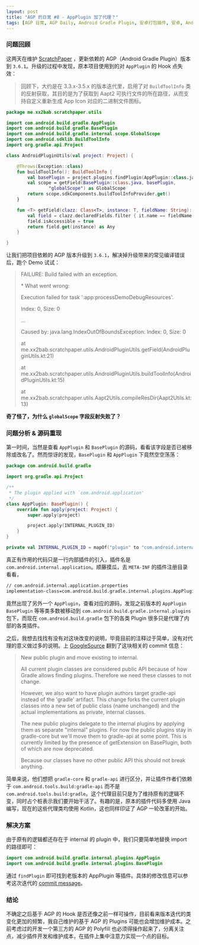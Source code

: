 ```yaml
---
layout: post
title: "AGP 的日常 #8 - AppPlugin 加了代理？"
tags: [AGP 日常, AGP Daily, Android Gradle Plugin, 安卓打包插件, 安卓, Android, 中文]
---
```


### 问题回顾

这两天在维护 [ScratchPaper](https://github.com/2BAB/ScratchPaper) ，更新依赖的 AGP（Android Gradle Plugin）版本到 `3.6.1`。升级的过程中发现，原本项目使用到的对 `AppPlugin` 的 Hook 点失效：

> 回顾下，大约是在 3.3.x-3.5.x 的版本迭代里，启用了对 `BuildToolInfo` 类的反射获取，其目的是为了获取到 Aapt2 可执行文件的所在路径，从而支持自定义重新生成 App Icon 对应的二进制文件图标。

``` kotlin
package me.xx2bab.scratchpaper.utils

import com.android.build.gradle.AppPlugin
import com.android.build.gradle.BasePlugin
import com.android.build.gradle.internal.scope.GlobalScope
import com.android.sdklib.BuildToolInfo
import org.gradle.api.Project

class AndroidPluginUtils(val project: Project) {

    @Throws(Exception::class)
    fun buildToolInfo(): BuildToolInfo {
        val basePlugin = project.plugins.findPlugin(AppPlugin::class.java) as BasePlugin<*>
        val scope = getField(BasePlugin::class.java, basePlugin,
                "globalScope") as GlobalScope
        return scope.sdkComponents.buildToolInfoProvider.get()
    }

    fun <T> getField(clazz: Class<T>, instance: T, fieldName: String): Any {
        val field = clazz.declaredFields.filter { it.name == fieldName }[0]
        field.isAccessible = true
        return field.get(instance) as Any
    }

}
```

让我们把项目依赖的 AGP 版本升级到 `3.6.1`，解决掉升级带来的常见编译错误后，跑个 Demo 试试：

> FAILURE: Build failed with an exception.
>
> \* What went wrong:
> 
> Execution failed for task ':app:processDemoDebugResources'.
> 
> Index: 0, Size: 0
> 
> ...
> 
> Caused by: java.lang.IndexOutOfBoundsException: Index: 0, Size: 0
> 
>   at me.xx2bab.scratchpaper.utils.AndroidPluginUtils.getField(AndroidPluginUtils.kt:21)
> 
>   at me.xx2bab.scratchpaper.utils.AndroidPluginUtils.buildToolInfo(AndroidPluginUtils.kt:15)
> 
>   at me.xx2bab.scratchpaper.utils.Aapt2Utils.compileResDir(Aapt2Utils.kt:13)

**奇了怪了，为什么 `globalScope` 字段反射失败了？**

### 问题分析 & 源码重现

第一时间，当然是查看 `AppPlugin` 和 `BasePlugin` 的源码，看看该字段是否已被移除或改名了。然而惊讶的发现，`BasePlugin` 和 `AppPlugin` 下竟然空空荡荡：

``` kotlin
package com.android.build.gradle

import org.gradle.api.Project

/**
 * The plugin applied with `com.android.application'
 */
class AppPlugin: BasePlugin() {
    override fun apply(project: Project) {
        super.apply(project)

        project.apply(INTERNAL_PLUGIN_ID)
    }
}

private val INTERNAL_PLUGIN_ID = mapOf("plugin" to "com.android.internal.application")
```

真正有作用的代码只是一行内部插件的引入，插件名是 `com.android.internal.application`。顺藤摸瓜，去 `META-INF` 的插件注册目录看看，

``` xml
// com.android.internal.application.properties
implementation-class=com.android.build.gradle.internal.plugins.AppPlugin
```

竟然出现了另外一个 `AppPlugin`，查看对应的源码，发现之前版本的 `AppPlugin` `BasePlugin` 等等类多数被移动到 `com.android.build.gradle.internal.plugins` 包下，而现在 `com.android.build.gradle` 包下的各类 Plugin 很多只是代理了内部的各类插件。

之后，我想去找找有没有对这块改变的说明，毕竟目前的注释过于简单，没有对代理的意义做过多的说明。上 [GoogleSource](https://android.googlesource.com/platform/tools/base/+/ecdfaee5fbdfa69e82bb9266b6742d9c3db27880) 翻到了这块相关的 commit 信息：

> New public plugin and move existing to internal.
>
> All current plugin classes are considered public API
because of how Gradle allows finding plugins. Therefore
we need these classes to not change.
>
> However, we also want to have plugin authors target gradle-api
instead of the 'gradle' artifact. This change forks the current
plugin classes into a new set of public class (name unchanged)
and the actual implementations as private, internal classes.
> 
> The new public plugins delegate to the internal plugins
by applying them as separate "internal" plugins. For now
the public plugins stay in gradle-core but we'll move them
to gradle-api at some point. This is currently limited by
the presence of getExtension on BasePlugin, both of which are
now deprecated.
> 
> Because our classes have no other public API this should not
break anything.

简单来说，他们想把 `gradle-core` 和 `gradle-api` 进行区分，并让插件作者们依赖于 `com.android.tools.build:gradle-api` 而不是 `com.android.tools.build:gradle`。这个代理目前只是为了维持原有的逻辑不变，同时占个桩表示我们要开始干活了。有趣的是，原本的插件代码多使用 Java 编写，现在的这些代理类均使用 Kotlin，这也同样印证了 AGP 一轮改革的开始。

### 解决方案

由于原有的逻辑都还存在于 internal 的 plugin 中，我们只要简单地替换 import 的路径即可：

``` kotlin
import com.android.build.gradle.internal.plugins.AppPlugin
import com.android.build.gradle.internal.plugins.BasePlugin
```

通过 `findPlugin` 即可找到老版本的 AppPlugin 等插件。具体的修改信息可以参考这次迭代的 [commit message](https://github.com/2BAB/ScratchPaper/commit/17f3e83615ca95104b735f6c541ac65df8e4962c)。

### 结论

不确定之后基于 AGP 的 Hook 是否还像之前一样可操作，目前看来版本迭代的类变化更加的频繁，我自己维护的基于 AGP 的 Plugins 可能也会增加维护成本。之前考虑过的开发一个第三方的 AGP 的 Polyfill 也必须得操作起来了，分离关注点，减少插件开发和维护成本，在插件上集中注意力实现一个点的目标。



